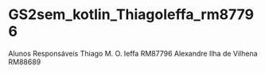 # GS2sem_kotlin_ThiagoIeffa_rm87796

Alunos Responsáveis 
Thiago M. O. Ieffa RM87796
Alexandre Ilha de Vilhena RM88689
